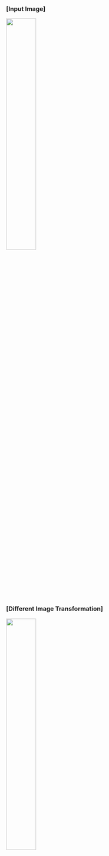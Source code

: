 ### [**Input Image**]
<img src="https://github.com/ankit-kothari/data_science_journey/blob/master/github_images/inputPS0Q2.jpg" width="40%">

### [**Different Image Transformation**]
<img src="https://github.com/ankit-kothari/data_science_journey/blob/master/github_images/PS0Q2.png" width="40%">



